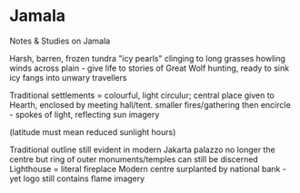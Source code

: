 # Jamala
Notes &amp; Studies on Jamala

Harsh, barren, frozen tundra
"icy pearls" clinging to long grasses
howling winds across plain - give life to stories of Great Wolf hunting, ready to sink icy fangs into unwary travellers

Traditional settlements = colourful, light
circulur; central place given to Hearth, enclosed by meeting hall/tent.
smaller fires/gathering then encircle - spokes of light, reflecting sun imagery

(latitude must mean reduced sunlight hours)

Traditional outline still evident in modern Jakarta
palazzo no longer the centre but ring of outer monuments/temples can still be discerned
Lighthouse = literal fireplace
Modern centre surplanted by national bank - yet logo still contains flame imagery
